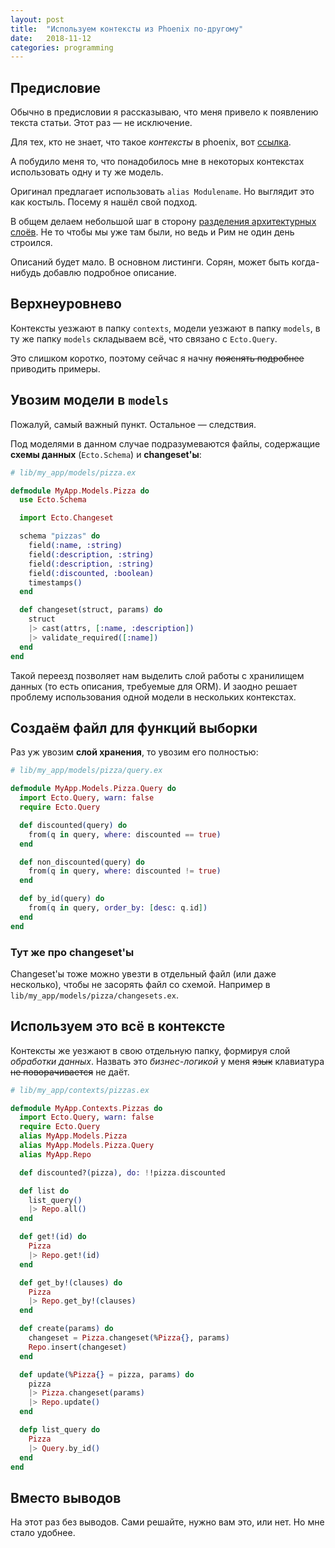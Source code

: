 ```yaml
---
layout: post
title:  "Используем контексты из Phoenix по-другому"
date:   2018-11-12
categories: programming
---
```


## Предисловие
Обычно в предисловии я рассказываю, что меня привело к появлению текста статьи. Этот раз — не исключение.

Для тех, кто не знает, что такое *контексты* в phoenix, вот [ссылка](https://hexdocs.pm/phoenix/contexts.html).

А побудило меня то, что понадобилось мне в некоторых контекстах использовать одну и ту же модель.

Оригинал предлагает использовать `alias Modulename`. Но выглядит это как костыль. Посему я нашёл свой подход.

В общем делаем небольшой шаг в сторону [разделения архитектурных слоёв](http://blog.cleancoder.com/uncle-bob/2012/08/13/the-clean-architecture.html). Не то чтобы мы уже там были, но ведь и Рим не один день строился.

Описаний будет мало. В основном листинги. Сорян, может быть когда-нибудь добавлю подробное описание.

## Верхнеуровнево
Контексты уезжают в папку `contexts`, модели уезжают в папку `models`, в ту же папку `models` складываем всё, что связано с `Ecto.Query`.

Это слишком коротко, поэтому сейчас я начну ~~пояснять подробнее~~ приводить примеры.

## Увозим модели в `models`
Пожалуй, самый важный пункт. Остальное — следствия.

Под моделями в данном случае подразумеваются файлы, содержащие **схемы данных** (`Ecto.Schema`) и **changeset'ы**:

```elixir
# lib/my_app/models/pizza.ex

defmodule MyApp.Models.Pizza do
  use Ecto.Schema

  import Ecto.Changeset

  schema "pizzas" do
    field(:name, :string)
    field(:description, :string)
    field(:description, :string)
    field(:discounted, :boolean)
    timestamps()
  end

  def changeset(struct, params) do
    struct
    |> cast(attrs, [:name, :description])
    |> validate_required([:name])
  end
end
```

Такой переезд позволяет нам выделить слой работы с хранилищем данных (то есть описания, требуемые для ORM). И заодно решает проблему использования одной модели в нескольких контекстах.

## Создаём файл для функций выборки
Раз уж увозим **слой хранения**, то увозим его полностью:
```elixir
# lib/my_app/models/pizza/query.ex

defmodule MyApp.Models.Pizza.Query do
  import Ecto.Query, warn: false
  require Ecto.Query

  def discounted(query) do
    from(q in query, where: discounted == true)
  end

  def non_discounted(query) do
    from(q in query, where: discounted != true)
  end

  def by_id(query) do
    from(q in query, order_by: [desc: q.id])
  end
end
```

### Тут же про changeset'ы
Changeset'ы тоже можно увезти в отдельный файл (или даже несколько), чтобы не засорять файл со схемой. Например в `lib/my_app/models/pizza/changesets.ex`.

## Используем это всё в контексте
Контексты же уезжают в свою отдельную папку, формируя слой *обработки данных*. Назвать это *бизнес-логикой* у меня ~~язык~~ клавиатура ~~не поворачивается~~ не даёт.

```elixir
# lib/my_app/contexts/pizzas.ex

defmodule MyApp.Contexts.Pizzas do
  import Ecto.Query, warn: false
  require Ecto.Query
  alias MyApp.Models.Pizza
  alias MyApp.Models.Pizza.Query
  alias MyApp.Repo

  def discounted?(pizza), do: !!pizza.discounted

  def list do
    list_query()
    |> Repo.all()
  end

  def get!(id) do
    Pizza
    |> Repo.get!(id)
  end

  def get_by!(clauses) do
    Pizza
    |> Repo.get_by!(clauses)
  end

  def create(params) do
    changeset = Pizza.changeset(%Pizza{}, params)
    Repo.insert(changeset)
  end

  def update(%Pizza{} = pizza, params) do
    pizza
    |> Pizza.changeset(params)
    |> Repo.update()
  end

  defp list_query do
    Pizza
    |> Query.by_id()
  end
end
```

## Вместо выводов
На этот раз без выводов. Сами решайте, нужно вам это, или нет. Но мне стало удобнее.
